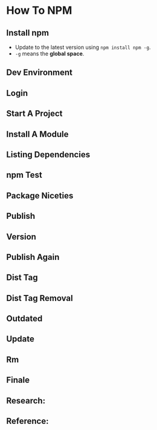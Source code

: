 # How To NPM

## Install npm
- Update to the latest version using `npm install npm -g`.
- `-g` means the **global space**.

## Dev Environment

## Login

## Start A Project

## Install A Module

## Listing Dependencies

## npm Test

## Package Niceties

## Publish

## Version

## Publish Again

## Dist Tag

## Dist Tag Removal

## Outdated

## Update

## Rm

## Finale

## Research:

## Reference:
